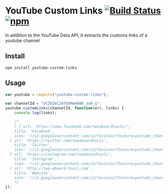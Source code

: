 # YouTube Custom Links  [![Build Status](https://travis-ci.org/thomasbrueggemann/youtube-custom-links.svg?branch=master)](https://travis-ci.org/thomasbrueggemann/youtube-custom-links) [![npm](https://img.shields.io/badge/npm-1.0.1-blue.svg)](https://www.npmjs.com/package/youtube-custom-links)
In addition to the YouTube Data API, it extracts the customs links of a youtube channel

## Install

`npm install youtube-custom-links`

## Usage

```javascript
var youtube = require("youtube-custom-links");

var channelId = "UCZbZeC2OfdVMwm9AR_zu0_g";
youtube.customLinks(channelId, function(err, links) {
	console.log(links);

	/*
	[ { url: 'https://www.facebook.com/twoaboardtuuli/',
    title: 'Facebook',
    icon: '//s2.googleusercontent.com/s2/favicons?feature=youtube_channel&domain_url=https%3A%2F%2Fwww.facebook.com%2Ftwoaboardtuuli%2F' },
  { url: 'https://twitter.com/twoaboardtuuli',
    title: 'Twitter',
    icon: '//s2.googleusercontent.com/s2/favicons?feature=youtube_channel&domain_url=https%3A%2F%2Ftwitter.com%2Ftwoaboardtuuli' },
  { url: 'https://instagram.com/twoaboardtuuli',
    title: 'Instagram',
    icon: '//s2.googleusercontent.com/s2/favicons?feature=youtube_channel&domain_url=https%3A%2F%2Finstagram.com%2Ftwoaboardtuuli' },
  { url: 'http://two-aboard-tuuli.com',
    title: 'Website',
    icon: '//s2.googleusercontent.com/s2/favicons?feature=youtube_channel&domain_url=http%3A%2F%2Ftwo-aboard-tuuli.com' } ]
	*/
});
```
